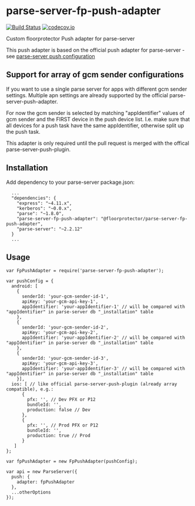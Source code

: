 # parse-server-fp-push-adapter

[![Build Status](https://travis-ci.org/parse-server-modules/parse-server-onesignal-push-adapter.svg?branch=master)](https://travis-ci.org/parse-server-modules/parse-server-onesignal-push-adapter)
[![codecov.io](https://codecov.io/github/parse-server-modules/parse-server-onesignal-push-adapter/coverage.svg?branch=master)](https://codecov.io/github/parse-server-modules/parse-server-onesignal-push-adapter?branch=master)


Custom floorprotector Push adapter for parse-server

This push adapter is based on the official push adapter for parse-server - see [parse-server push configuration](https://github.com/ParsePlatform/parse-server/wiki/Push)

## Support for array of gcm sender configurations

If you want to use a single parse server for apps with different gcm sender settings.
Multiple apn settings are already supported by the official parse-server-push-adapter.

For now the gcm sender is selected by matching "appIdentifier" values of gcm sender and the FIRST device in the push device list. I.e. make sure that all devices for a push task have the same appIdentifier, otherwise split up the push task.


This adapter is only required until the pull request is merged with the offical parse-server-push-plugin.


## Installation

Add dependency to your parse-server package.json:

```
  ...
  "dependencies": {
    "express": "~4.11.x",
    "kerberos": "~0.0.x",
    "parse": "~1.8.0",
    "parse-server-fp-push-adapter": "@floorprotector/parse-server-fp-push-adapter",
    "parse-server": "~2.2.12"
  }
  ...
```

## Usage

```
var FpPushAdapter = require('parse-server-fp-push-adapter');

var pushConfig = {
  android: [
    {
      senderId: 'your-gcm-sender-id-1',
      apiKey: 'your-gcm-api-key-1',
      appIdentifier: 'your-appIdentifier-1' // will be compared with "appIdentifier" in parse-server db "_installation" table
    },
    {
      senderId: 'your-gcm-sender-id-2',
      apiKey: 'your-gcm-api-key-2',
      appIdentifier: 'your-appIdentifier-2' // will be compared with "appIdentifier" in parse-server db "_installation" table
    },
    {
      senderId: 'your-gcm-sender-id-3',
      apiKey: 'your-gcm-api-key-3',
      appIdentifier: 'your-appIdentifier-3' // will be compared with "appIdentifier" in parse-server db "_installation" table
    }],
  ios: [ // like official parse-server-push-plugin (already array compatible), e.g.:
      {
        pfx: '', // Dev PFX or P12
        bundleId: '',
        production: false // Dev
      },
      {
        pfx: '', // Prod PFX or P12
        bundleId: '',  
        production: true // Prod
      }
   ]
};

var fpPushAdapter = new FpPushAdapter(pushConfig);

var api = new ParseServer({
  push: {
    adapter: fpPushAdapter
  },
  ...otherOptions
});
```

